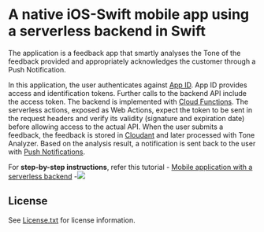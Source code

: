 # A native iOS-Swift mobile app using a serverless backend in Swift

The application is a feedback app that smartly analyses the Tone of the feedback provided and appropriately acknowledges the customer through a Push Notification.

In this application, the user authenticates against [App ID](https://cloud.ibm.com/catalog/services/AppID). App ID provides access and identification tokens. Further calls to the backend API include the access token. The backend is implemented with [Cloud Functions](https://cloud.ibm.com/openwhisk). The serverless actions, exposed as Web Actions, expect the token to be sent in the request headers and verify its validity (signature and expiration date) before allowing access to the actual API. When the user submits a feedback, the feedback is stored in [Cloudant](https://cloud.ibm.com/catalog/services/cloudantNoSQLDB) and later processed with Tone Analyzer. Based on the analysis result, a notification is sent back to the user with [Push Notifications](https://cloud.ibm.com/catalog/services/imfpush).

For **step-by-step instructions**, refer this tutorial - [Mobile application with a serverless backend](https://cloud.ibm.com/docs/solution-tutorials?topic=solution-tutorials-serverless-mobile-backend)
 -![](https://github.com/IBM-Bluemix-Docs/tutorials/blob/master/images/solution11/Architecture.png?raw=true)

## License

See [License.txt](License.txt) for license information.

